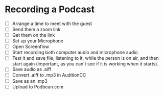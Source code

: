 # Recording a Podcast

- [ ] Arrange a time to meet with the guest
- [ ] Send them a zoom link
- [ ] Get them on the link
- [ ] Set up your Microphone
- [ ] Open Screenflow
- [ ] Start recording both computer audio and microphone audio
- [ ] Test it and save file, listening to it, while the person is on air, and then start again (important, as you can't see if it is working when it starts).
- [ ] Save audio as .aiff
- [ ] Convert .aiff to .mp3 in AuditionCC
- [ ] Save as an .mp3
- [ ] Upload to Podbean.com
